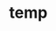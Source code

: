 # temp































































































































































































































































































































































































































































































































































































































































































































































































































































































































































































































































































































































